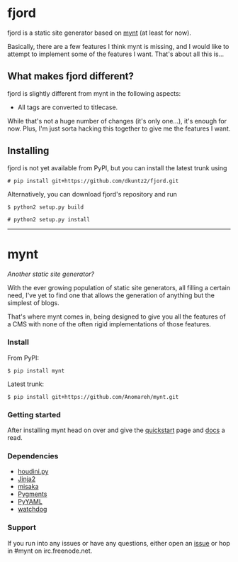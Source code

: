 # fjord

fjord is a static site generator based on 
[mynt](https://github.com/Anomareh/mynt) (at least for now).

Basically, there are a few features I think mynt is missing, and I would like to
attempt to implement some of the features I want. That's about all this is...

## What makes fjord different?

fjord is slightly different from mynt in the following aspects:

-   All tags are converted to titlecase.

While that's not a huge number of changes (it's only one...), it's enough for
now. Plus, I'm just sorta hacking this together to give me the features I want.

## Installing

fjord is not yet available from PyPI, but you can install the latest trunk using

    # pip install git+https://github.com/dkuntz2/fjord.git

Alternatively, you can download fjord's repository and run

    $ python2 setup.py build

    # python2 setup.py install



----

# mynt

_Another static site generator?_

With the ever growing population of static site generators, all filling a certain need, I've yet to find one that allows the generation of anything but the simplest of blogs.

That's where mynt comes in, being designed to give you all the features of a CMS with none of the often rigid implementations of those features.


### Install

From PyPI:

    $ pip install mynt

Latest trunk:

    $ pip install git+https://github.com/Anomareh/mynt.git


### Getting started

After installing mynt head on over and give the [quickstart][quickstart] page and [docs][docs] a read.


### Dependencies

+ [houdini.py][houdini]
+ [Jinja2][jinja]
+ [misaka][misaka]
+ [Pygments][pygments]
+ [PyYAML][pyyaml]
+ [watchdog][watchdog]


### Support

If you run into any issues or have any questions, either open an [issue][issues] or hop in #mynt on irc.freenode.net.


[docs]: http://mynt.mirroredwhite.com/
[houdini]: http://python-houdini.61924.nl/
[issues]: https://github.com/Anomareh/mynt/issues
[jinja]: http://jinja.pocoo.org/
[misaka]: http://misaka.61924.nl/
[pygments]: http://pygments.org/
[pyyaml]: http://pyyaml.org/
[quickstart]: http://mynt.mirroredwhite.com/docs/quickstart/
[watchdog]: http://packages.python.org/watchdog/
